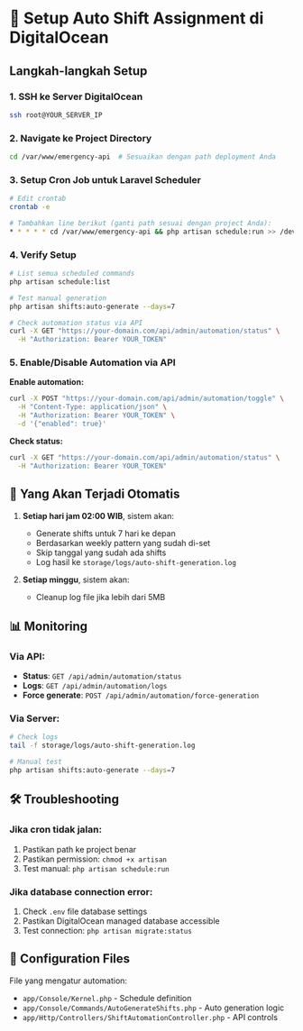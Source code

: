 # 🚀 Setup Auto Shift Assignment di DigitalOcean

## Langkah-langkah Setup

### 1. SSH ke Server DigitalOcean
```bash
ssh root@YOUR_SERVER_IP
```

### 2. Navigate ke Project Directory
```bash
cd /var/www/emergency-api  # Sesuaikan dengan path deployment Anda
```

### 3. Setup Cron Job untuk Laravel Scheduler
```bash
# Edit crontab
crontab -e

# Tambahkan line berikut (ganti path sesuai dengan project Anda):
* * * * * cd /var/www/emergency-api && php artisan schedule:run >> /dev/null 2>&1
```

### 4. Verify Setup
```bash
# List semua scheduled commands
php artisan schedule:list

# Test manual generation
php artisan shifts:auto-generate --days=7

# Check automation status via API
curl -X GET "https://your-domain.com/api/admin/automation/status" \
  -H "Authorization: Bearer YOUR_TOKEN"
```

### 5. Enable/Disable Automation via API

**Enable automation:**
```bash
curl -X POST "https://your-domain.com/api/admin/automation/toggle" \
  -H "Content-Type: application/json" \
  -H "Authorization: Bearer YOUR_TOKEN" \
  -d '{"enabled": true}'
```

**Check status:**
```bash
curl -X GET "https://your-domain.com/api/admin/automation/status" \
  -H "Authorization: Bearer YOUR_TOKEN"
```

## 🔄 Yang Akan Terjadi Otomatis

1. **Setiap hari jam 02:00 WIB**, sistem akan:
   - Generate shifts untuk 7 hari ke depan
   - Berdasarkan weekly pattern yang sudah di-set
   - Skip tanggal yang sudah ada shifts
   - Log hasil ke `storage/logs/auto-shift-generation.log`

2. **Setiap minggu**, sistem akan:
   - Cleanup log file jika lebih dari 5MB

## 📊 Monitoring

### Via API:
- **Status**: `GET /api/admin/automation/status`
- **Logs**: `GET /api/admin/automation/logs`
- **Force generate**: `POST /api/admin/automation/force-generation`

### Via Server:
```bash
# Check logs
tail -f storage/logs/auto-shift-generation.log

# Manual test
php artisan shifts:auto-generate --days=7
```

## 🛠️ Troubleshooting

### Jika cron tidak jalan:
1. Pastikan path ke project benar
2. Pastikan permission: `chmod +x artisan`
3. Test manual: `php artisan schedule:run`

### Jika database connection error:
1. Check `.env` file database settings
2. Pastikan DigitalOcean managed database accessible
3. Test connection: `php artisan migrate:status`

## 🔧 Configuration Files

File yang mengatur automation:
- `app/Console/Kernel.php` - Schedule definition
- `app/Console/Commands/AutoGenerateShifts.php` - Auto generation logic
- `app/Http/Controllers/ShiftAutomationController.php` - API controls
